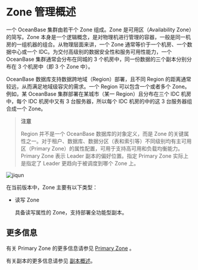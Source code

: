 # Zone 管理概述

一个 OceanBase 集群由若干个 Zone 组成。Zone 是可用区（Availability Zone）的简写。Zone 本身是一个逻辑概念，是对物理机进行管理的容器，一般是同一机房的一组机器的组合。从物理层面来讲，一个 Zone 通常等价于一个机房、一个数据中心或一个 IDC。为交付高级别的数据安全性和服务可用性能力，一个 OceanBase 集群通常会分布在同城的 3 个机房中，同一份数据的三个副本分别分布在 3 个机房中（即 3 个 Zone 中）。

OceanBase 数据库支持数据跨地域（Region）部署，且不同 Region 的距离通常较远，从而满足地域级容灾的需求。一个 Region 可以包含一个或者多个 Zone。例如，某 OceanBase 集群部署在某城市（某一 Region）且分布在三个 IDC 机房中，每个 IDC 机房中又有 3 台服务器，所以每个 IDC 机房的中的这 3 台服务器组合成一个 Zone。

>**注意**
>
>Region 并不是一个 OceanBase 数据库的对象定义，而是 Zone 的关键属性之一。对于租户、数据库、数据分区（表和索引等）不同级别均有主可用区（Primary Zone）的属性配置，可用于支持高可用和负载均衡能力。Primary Zone 表示 Leader 副本的偏好位置。指定 Primary Zone 实际上是指定了 Leader 更趋向于被调度到哪个 Zone 上。

![jiqun](https://help-static-aliyun-doc.aliyuncs.com/assets/img/zh-CN/1469699361/p359336.jpg)

在当前版本中，Zone 主要有以下类型：

* 读写 Zone

  具备读写属性的 Zone，支持部署全功能型副本。

## 更多信息

有关 Primary Zone 的更多信息请参见 [Primary Zone](../../../../1.oceanbase-database-concepts/5.distributed-database-objects/2.cluster-architecture.md) 。

有关副本的更多信息请参见 [副本概述](../../../4.replica-management/4.manage-replicas/1.replica-overview.md)。
